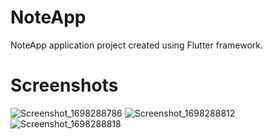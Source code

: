 # NoteApp

NoteApp application project created using Flutter framework.

# Screenshots
![Screenshot_1698288786](https://github.com/rukys/NoteApp/assets/22018116/6361fb5b-fc1a-4b62-a5b0-5cb1aae4ce65)
![Screenshot_1698288812](https://github.com/rukys/NoteApp/assets/22018116/a4ada8cb-b43d-4201-a5a8-1d6384823d46)
![Screenshot_1698288818](https://github.com/rukys/NoteApp/assets/22018116/73668468-7c0f-45dd-8b09-4095a20e7e2f)

